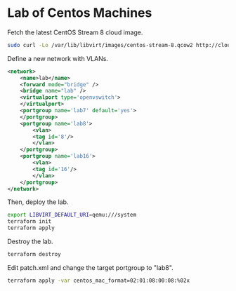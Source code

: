 # Lab of Centos Machines

Fetch the latest CentOS Stream 8 cloud image.

```sh
sudo curl -Lo /var/lib/libvirt/images/centos-stream-8.qcow2 http://cloud.centos.org/centos/8-stream/x86_64/images/CentOS-Stream-GenericCloud-8-20201217.0.x86_64.qcow2
```

Define a new network with VLANs.

```xml
<network>
    <name>lab</name>
    <forward mode="bridge" />
    <bridge name="lab" />
    <virtualport type='openvswitch'>
    </virtualport>
    <portgroup name='lab7' default='yes'>
    </portgroup>
    <portgroup name='lab8'>
        <vlan>
        <tag id='8'/>
        </vlan>
    </portgroup>
    <portgroup name='lab16'>
        <vlan>
        <tag id='16'/>
        </vlan>
    </portgroup>
</network>
```

Then, deploy the lab.

```sh
export LIBVIRT_DEFAULT_URI=qemu:///system
terraform init
terraform apply
```

Destroy the lab.

```sh
terraform destroy
```

Edit patch.xml and change the target portgroup to "lab8".

```sh
terraform apply -var centos_mac_format=02:01:08:00:08:%02x
```
